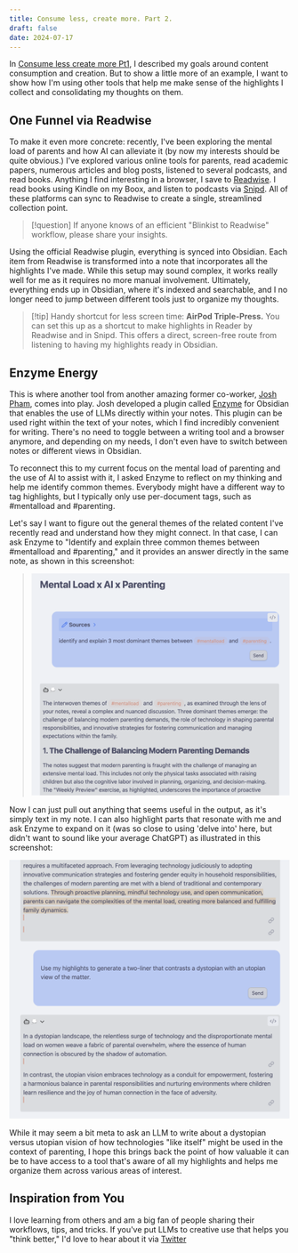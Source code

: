 ```yaml
---
title: Consume less, create more. Part 2.
draft: false
date: 2024-07-17
---
```


In [Consume less create more Pt1](Consume%20less%20create%20more%20Pt1.md), I described my goals around content consumption and creation. But to show a little more of an example, I want to show how I'm using other tools that help me make sense of the highlights I collect and consolidating my thoughts on them. 

## One Funnel via Readwise

To make it even more concrete: recently, I've been exploring the mental load of parents and how AI can alleviate it (by now my interests should be quite obvious.) I've explored various online tools for parents, read academic papers, numerous articles and blog posts, listened to several podcasts, and read books. Anything I find interesting in a browser, I save to [Readwise](https://readwise.io/). I read books using Kindle on my Boox, and listen to podcasts via [Snipd](https://www.snipd.com/). All of these platforms can sync to Readwise to create a single, streamlined collection point. 

>[!question] If anyone knows of an efficient "Blinkist to Readwise" workflow, please share your insights.

Using the official Readwise plugin, everything is synced into Obsidian. Each item from Readwise is transformed into a note that incorporates all the highlights I've made. While this setup may sound complex, it works really well for me as it requires no more manual involvement. Ultimately, everything ends up in Obsidian, where it's indexed and searchable, and I no longer need to jump between different tools just to organize my thoughts.

>[!tip] Handy shortcut for less screen time:
>**AirPod Triple-Press.** You can set this up as a shortcut to make highlights in Reader by Readwise and in Snipd. This offers a direct, screen-free route from listening to having my highlights ready in Obsidian.

## Enzyme Energy

This is where another tool from another amazing former co-worker, [Josh Pham](https://www.jpham.space/), comes into play. Josh developed a plugin called [Enzyme](https://www.enzyme.garden/) for Obsidian that enables the use of LLMs directly within your notes. This plugin can be used right within the text of your notes, which I find incredibly convenient for writing. There's no need to toggle between a writing tool and a browser anymore, and depending on my needs, I don't even have to switch between notes or different views in Obsidian.

To reconnect this to my current focus on the mental load of parenting and the use of AI to assist with it, I asked Enzyme to reflect on my thinking and help me identify common themes. Everybody might have a different way to tag highlights, but I typically only use per-document tags, such as \#mentalload and \#parenting.

Let's say I want to figure out the general themes of the related content I've recently read and understand how they might connect. In that case, I can ask Enzyme to "Identify and explain three common themes between \#mentalload and \#parenting," and it provides an answer directly in the same note, as shown in this screenshot:

> ![](enzyme-examples.png)

Now I can just pull out anything that seems useful in the output, as it's simply text in my note. I can also highlight parts that resonate with me and ask Enzyme to expand on it (was so close to using 'delve into' here, but didn't want to sound like your average ChatGPT) as illustrated in this screenshot:

![](enzyme-highlights.png)

While it may seem a bit meta to ask an LLM to write about a dystopian versus utopian vision of how technologies "like itself" might be used in the context of parenting, I hope this brings back the point of how valuable it can be to have access to a tool that's aware of all my highlights and helps me organize them across various areas of interest.

## Inspiration from You
I love learning from others and am a big fan of people sharing their workflows, tips, and tricks. If you've put LLMs to creative use that helps you "think better," I'd love to hear about it via [Twitter](https://x.com/SarahMennicken)
